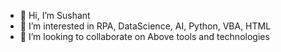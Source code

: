 - 👋 Hi, I’m Sushant
- 👀 I’m interested in RPA, DataScience, AI, Python, VBA, HTML
- 💞️ I’m looking to collaborate on Above tools and technologies

<!---
Sushantpatkar/Sushantpatkar is a ✨ special ✨ repository because its `README.md` (this file) appears on your GitHub profile.
You can click the Preview link to take a look at your changes.
--->
